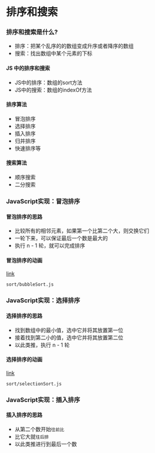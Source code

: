 # 排序和搜索

### 排序和搜索是什么?
- 排序：把某个乱序的的数组变成升序或者降序的数组
- 搜索：找出数组中某个元素的下标

#### JS 中的排序和搜索
- JS中的排序：数组的sort方法
- JS中的搜索：数组的indexOf方法

#### 排序算法
- 冒泡排序
- 选择排序
- 插入排序
- 归并排序
- 快速排序等

#### 搜索算法
- 顺序搜索
- 二分搜索

### JavaScript实现：冒泡排序

#### 冒泡排序的思路
- 比较所有的相邻元素，如果第一个比第二个大，则交换它们
- 一轮下来，可以保证最后一个数是最大的
- 执行 n - 1 轮，就可以完成排序

#### 冒泡排序的动画
[link](https://visualgo.net/zh/sorting)

```
sort/bubbleSort.js
```

### JavaScript实现：选择排序

#### 选择排序的思路
- 找到数组中的最小值，选中它并将其放置第一位
- 接着找到第二小的值，选中它并将其放置第二位
- 以此类推，执行 n - 1 轮

#### 选择排序的动画
[link](https://visualgo.net/zh/sorting)

```
sort/selectionSort.js
```

### JavaScript实现：插入排序

#### 插入排序的思路
- 从第二个数开始`往前比`
- 比它大就`往后排`
- 以此类推进行到最后一个数

